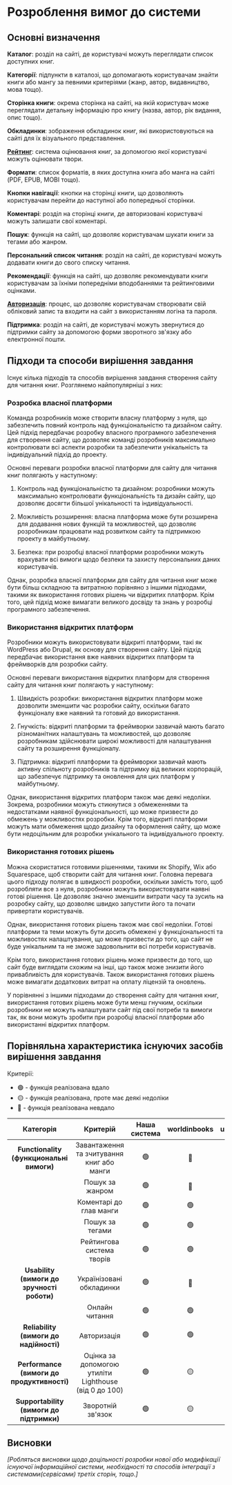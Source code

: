 # Розроблення вимог до системи

## Основні визначення

**Каталог**: розділ на сайті, де користувачі можуть переглядати список доступних книг.

**Категорії**: підпункти в каталозі, що допомагають користувачам знайти книги або мангу за певними критеріями (жанр, автор, видавництво, мова тощо).

**Сторінка книги**: окрема сторінка на сайті, на якій користувач може переглядати детальну інформацію про книгу (назва, автор, рік видання, опис тощо).

**Обкладинки**: зображення обкладинок книг, які використовуються на сайті для їх візуального представлення.

**[Рейтинг](https://uk.wikipedia.org/wiki/%D0%A0%D0%B5%D0%B9%D1%82%D0%B8%D0%BD%D0%B3)**: система оцінювання книг, за допомогою якої користувачі можуть оцінювати твори.

**Формати**: список форматів, в яких доступна книга або манга на сайті (PDF, EPUB, MOBI тощо).

**Кнопки навігації**: кнопки на сторінці книги, що дозволяють користувачам перейти до наступної або попередньої сторінки.

**Коментарі**: розділ на сторінці книги, де авторизовані користувачі можуть залишати свої коментарі.

**Пошук**: функція на сайті, що дозволяє користувачам шукати книги за тегами або жанром.

**Персональний список читання**: розділ на сайті, де користувачі можуть додавати книги до свого списку читання.

**Рекомендації**: функція на сайті, що дозволяє рекомендувати книги користувачам за їхніми попередніми вподобаннями та рейтинговими оцінками.

**[Авторизація](https://uk.wikipedia.org/wiki/%D0%90%D0%B2%D1%82%D0%BE%D1%80%D0%B8%D0%B7%D0%B0%D1%86%D1%96%D1%8F)**: процес, що дозволяє користувачам створювати свій обліковий запис та входити на сайт з використанням логіна та пароля.

**Підтримка**: розділ на сайті, де користувачі можуть звернутися до підтримки сайту за допомогою форми зворотного зв'язку або електронної пошти.

## Підходи та способи вирішення завдання

Існує кілька підходів та способів вирішення завдання створення сайту для читання книг. Розглянемо найпопулярніші з них:

### Розробка власної платформи

Команда розробників може створити власну платформу з нуля, що забезпечить повний контроль над функціональністю та дизайном сайту. Цей підхід передбачає розробку власного програмного забезпечення для створення сайту, що дозволяє команді розробників максимально контролювати всі аспекти розробки та забезпечити унікальність та індивідуальний підхід до проекту.

Основні переваги розробки власної платформи для сайту для читання книг полягають у наступному:

1. Контроль над функціональністю та дизайном: розробники можуть максимально контролювати функціональність та дизайн сайту, що дозволяє досягти більшої унікальності та індивідуальності.

2. Можливість розширення: власна платформа може бути розширена для додавання нових функцій та можливостей, що дозволяє розробникам працювати над розвитком сайту та підтримкою проекту в майбутньому.

3. Безпека: при розробці власної платформи розробники можуть врахувати всі вимоги щодо безпеки та захисту персональних даних користувачів.

Однак, розробка власної платформи для сайту для читання книг може бути більш складною та витратною порівняно з іншими підходами, такими як використання готових рішень чи відкритих платформ. Крім того, цей підхід може вимагати великого досвіду та знань у розробці програмного забезпечення.

### Використання відкритих платформ

Розробники можуть використовувати відкриті платформи, такі як WordPress або Drupal, як основу для створення сайту. Цей підхід передбачає використання вже наявних відкритих платформ та фреймворків для розробки сайту.

Основні переваги використання відкритих платформ для створення сайту для читання книг полягають у наступному:

1. Швидкість розробки: використання відкритих платформ може дозволити зменшити час розробки сайту, оскільки багато функціоналу вже наявний та готовий до використання.

2. Гнучкість: відкриті платформи та фреймворки зазвичай мають багато різноманітних налаштувань та можливостей, що дозволяє розробникам здійснювати широкі можливості для налаштування сайту та розширення функціоналу.

3. Підтримка: відкриті платформи та фреймворки зазвичай мають активну спільноту розробників та підтримку від великих корпорацій, що забезпечує підтримку та оновлення для цих платформ у майбутньому.

Однак, використання відкритих платформ також має деякі недоліки. Зокрема, розробники можуть стикнутися з обмеженнями та недостатками наявної функціональності, що може призвести до обмежень у можливостях розробки. Крім того, відкриті платформи можуть мати обмеження щодо дизайну та оформлення сайту, що може бути недоцільним для розробки унікального та індивідуального проекту.

### Використання готових рішень

Можна скористатися готовими рішеннями, такими як Shopify, Wix або Squarespace, щоб створити сайт для читання книг. Головна перевага цього підходу полягає в швидкості розробки, оскільки замість того, щоб розробляти все з нуля, розробники можуть використовувати наявні готові рішення. Це дозволяє значно зменшити витрати часу та зусиль на розробку сайту, що дозволяє швидко запустити його та почати привертати користувачів.

Однак, використання готових рішень також має свої недоліки. Готові платформи та теми можуть бути досить обмежені у функціональності та можливостях налаштування, що може призвести до того, що сайт не буде унікальним та не зможе задовольнити всі потреби користувачів.

Крім того, використання готових рішень може призвести до того, що сайт буде виглядати схожим на інші, що також може знизити його привабливість для користувачів. Також використання готових рішень може вимагати додаткових витрат на оплату ліцензій та оновлень.

У порівнянні з іншими підходами до створення сайту для читання книг, використання готових рішень може бути менш гнучким, оскільки розробники не можуть налаштувати сайт під свої потреби та вимоги так, як вони можуть зробити при розробці власної платформи або використанні відкритих платформ.

## Порівняльна характеристика існуючих засобів вирішення завдання

 Критерії:
- 🟢 - функція реалізована вдало
- 🟡 - функція реалізована, проте має деякі недоліки
- 🔴 - функція реалізована невдало

| Категорія | Критерій | Наша система | worldinbooks | uanime | manga.in.ua |
|:----:| :-----------: |:-:|:-:|:-:|:-:|
| **Functionality (функциональні вимоги)** | Завантаження та зчитування книг або манги | 🟢 | 🔴 | 🟢  | 🟢 |
|  | Пошук за жанром  | 🟢 | 🔴  | 🟡 | 🔴  |
|  | Коментарі до глав манги | 🟢 | 🟢 | 🔴 | 🟢|
|  | Пошук за тегами| 🟢 | 🟢 | 🟡 | 🔴 |
|  | Рейтингова система творів | 🟢 | 🟢 | 🟡 | 🟢|
| **Usability (вимоги до зручності роботи)** | Українізовані обкладинки | 🟢 |🔴 | 🟡| 🟢 |
|  |Онлайн читання| 🟢 | 🟢 | 🔴 | 🟢 | 
| **Reliability (вимоги до надійності)** | Авторизація | 🟢 | 🟢  | 🔴 | 🟢 |
| **Performance (вимоги до продуктивності)** | Оцінка за допомогою утиліти Lighthouse (від 0 до 100) | 🟢 | 🟡 | 🔴 | 🟡  |
| **Supportability (вимоги до підтримки)** | Зворотній зв'язок | 🟢 | 🟡 | 🔴 | 🟢 |

## Висновки

*[Робляться висновки щодо доцільності розробки нової або модифікації існуючої інформаційної системи, необхідності та способів інтеграції з системами(сервісами) третіх сторін, тощо.]*